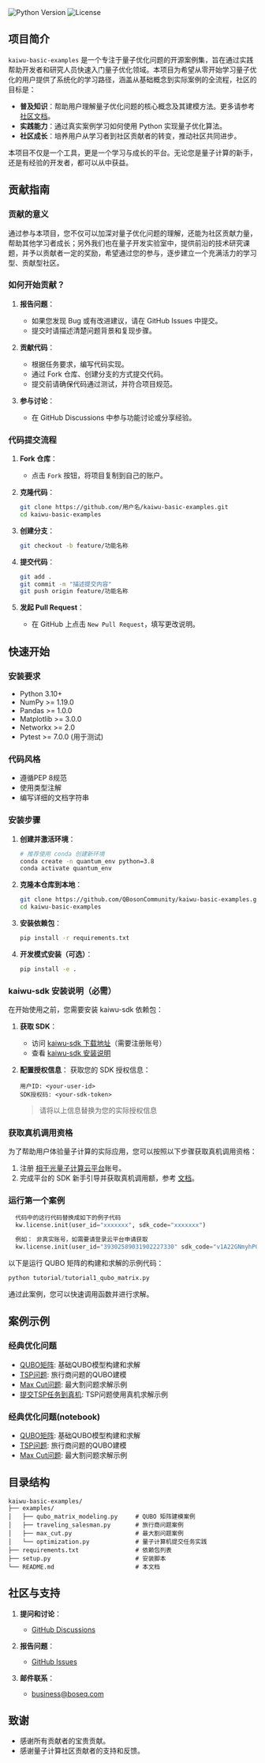 <img src="https://img.shields.io/badge/Python-3.8%2B-blue" alt="Python Version">
<img src="https://img.shields.io/badge/License-Apache%202.0-green" alt="License">

## 项目简介

`kaiwu-basic-examples` 是一个专注于量子优化问题的开源案例集，旨在通过实践帮助开发者和研究人员快速入门量子优化领域。本项目为希望从零开始学习量子优化的用户提供了系统化的学习路径，涵盖从基础概念到实际案例的全流程，社区的目标是：

- **普及知识**：帮助用户理解量子优化问题的核心概念及其建模方法。更多请参考 [社区文档](https://kaiwu.qboson.com/plugin.php?id=knowledge)。
- **实践能力**：通过真实案例学习如何使用 Python 实现量子优化算法。
- **社区成长**：培养用户从学习者到社区贡献者的转变，推动社区共同进步。

本项目不仅是一个工具，更是一个学习与成长的平台。无论您是量子计算的新手，还是有经验的开发者，都可以从中获益。

## 贡献指南

### 贡献的意义

通过参与本项目，您不仅可以加深对量子优化问题的理解，还能为社区贡献力量，帮助其他学习者成长；另外我们也在量子开发实验室中，提供前沿的技术研究课题，并予以贡献者一定的奖励，希望通过您的参与，逐步建立一个充满活力的学习型、贡献型社区。

### 如何开始贡献？

1. **报告问题**：
   - 如果您发现 Bug 或有改进建议，请在 GitHub Issues 中提交。
   - 提交时请描述清楚问题背景和复现步骤。

2. **贡献代码**： 
   - 根据任务要求，编写代码实现。
   - 通过 Fork 仓库、创建分支的方式提交代码。
   - 提交前请确保代码通过测试，并符合项目规范。

3. **参与讨论**：
   - 在 GitHub Discussions 中参与功能讨论或分享经验。

### 代码提交流程

1. **Fork 仓库**：
   - 点击 `Fork` 按钮，将项目复制到自己的账户。

2. **克隆代码**：
   ```bash
   git clone https://github.com/用户名/kaiwu-basic-examples.git
   cd kaiwu-basic-examples
   ```

3. **创建分支**：
   ```bash
   git checkout -b feature/功能名称
   ```

4. **提交代码**：
   ```bash
   git add .
   git commit -m "描述提交内容"
   git push origin feature/功能名称
   ```

5. **发起 Pull Request**：
   - 在 GitHub 上点击 `New Pull Request`，填写更改说明。

## 快速开始

### 安装要求

- Python 3.10+
- NumPy >= 1.19.0
- Pandas >= 1.0.0
- Matplotlib >= 3.0.0
- Networkx >= 2.0
- Pytest >= 7.0.0 (用于测试)

### 代码风格

- 遵循PEP 8规范
- 使用类型注解
- 编写详细的文档字符串

### 安装步骤

1. **创建并激活环境**：
   ```bash
   # 推荐使用 conda 创建新环境
   conda create -n quantum_env python=3.8
   conda activate quantum_env
   ```

2. **克隆本仓库到本地**：
   ```bash
   git clone https://github.com/QBosonCommunity/kaiwu-basic-examples.git
   cd kaiwu-basic-examples
   ```

3. **安装依赖包**：
   ```bash
   pip install -r requirements.txt
   ```

4. **开发模式安装（可选）**：
   ```bash
   pip install -e .
   ```

### kaiwu-sdk 安装说明（必需）

在开始使用之前，您需要安装 kaiwu-sdk 依赖包：

1. **获取 SDK**：
   - 访问 [kaiwu-sdk 下载地址](https://platform.qboson.com/sdkDownload)（需要注册账号）
   - 查看 [kaiwu-sdk 安装说明](https://kaiwu-sdk-docs.qboson.com/zh/latest/)

2. **配置授权信息**：
   获取您的 SDK 授权信息：
   ```
   用户ID: <your-user-id>
   SDK授权码: <your-sdk-token>

   ```
   > 请将以上信息替换为您的实际授权信息

### 获取真机调用资格

为了帮助用户体验量子计算的实际应用，您可以按照以下步骤获取真机调用资格：

1. 注册 [相干光量子计算云平台](https://platform.qboson.com/)账号。
2. 完成平台的 SDK 新手引导并获取真机调用额，参考 [文档](https://platform.qboson.com/resource/beginner_tutorial)。 

### 运行第一个案例
```python
  代码中的这行代码替换成如下的例子代码
  kw.license.init(user_id="xxxxxxx", sdk_code="xxxxxxx")
  
  例如： 非真实账号，如需要请登录云平台申请获取
  kw.license.init(user_id="39302589031902227330" sdk_code="v1A22GNmyhP063a4t7Osa2HsAMkuaB")

```

以下是运行 QUBO 矩阵的构建和求解的示例代码：

```python
python tutorial/tutorial1_qubo_matrix.py
```

通过此案例，您可以快速调用函数并进行求解。

## 案例示例

### 经典优化问题
- [QUBO矩阵](tutorial/tutorial1_qubo_matrix.py): 基础QUBO模型构建和求解
- [TSP问题](tutorial/tutorial2_tsp.py): 旅行商问题的QUBO建模
- [Max Cut问题](tutorial/tutorial3_max_cut.py): 最大割问题求解示例
- [提交TSP任务到真机](tutorial/tutorial4_cimoptimizer.py): TSP问题使用真机求解示例

### 经典优化问题(notebook)
- [QUBO矩阵](tutorial/notebook/tutorial1_qubo_matrix.ipynb): 基础QUBO模型构建和求解
- [TSP问题](tutorial/notebook/tutorial2_tsp.ipynb): 旅行商问题的QUBO建模
- [Max Cut问题](tutorial/notebook/tutorial3_max_cut.ipynb): 最大割问题求解示例

## 目录结构

```
kaiwu-basic-examples/
├── examples/ 
│   ├── qubo_matrix_modeling.py     # QUBO 矩阵建模案例
│   ├── traveling_salesman.py       # 旅行商问题案例
│   ├── max_cut.py                  # 最大割问题案例
│   └── optimization.py             # 量子计算机提交任务实践
├── requirements.txt                # 依赖包列表
├── setup.py                        # 安装脚本
└── README.md                       # 本文档
```

## 社区与支持

1. **提问和讨论**：
   - [GitHub Discussions](https://github.com/QBosonCommunity/kaiwu-basic-examples/discussions)

2. **报告问题**：
   - [GitHub Issues](https://github.com/QBosonCommunity/kaiwu-basic-examples/issues)

3. **邮件联系**：
   - business@boseq.com

## 致谢

- 感谢所有贡献者的宝贵贡献。
- 感谢量子计算社区贡献者的支持和反馈。
